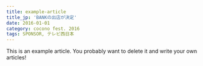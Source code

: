 ```yaml
---
title: example-article
title_jp: 'BANKの出店が決定'
date: 2016-01-01
category: cocono fest. 2016
tags: SPONSOR, テレビ西日本
---
```


This is an example article. You probably want to delete it and write your own articles!
